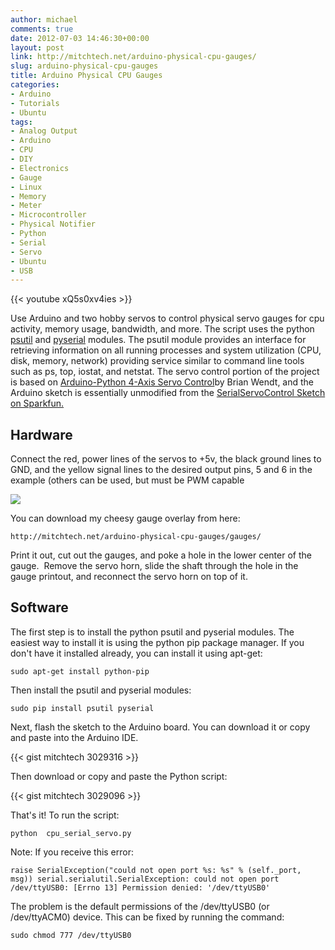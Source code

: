 ```yaml
---
author: michael
comments: true
date: 2012-07-03 14:46:30+00:00
layout: post
link: http://mitchtech.net/arduino-physical-cpu-gauges/
slug: arduino-physical-cpu-gauges
title: Arduino Physical CPU Gauges
categories:
- Arduino
- Tutorials
- Ubuntu
tags:
- Analog Output
- Arduino
- CPU
- DIY
- Electronics
- Gauge
- Linux
- Memory
- Meter
- Microcontroller
- Physical Notifier
- Python
- Serial
- Servo
- Ubuntu
- USB
---
```


{{< youtube xQ5s0xv4ies >}}

Use Arduino and two hobby servos to control physical servo gauges for cpu activity, memory usage, bandwidth, and more. The script uses the python [psutil](http://code.google.com/p/psutil/) and [pyserial](http://pyserial.sourceforge.net/) modules. The psutil module provides an interface for retrieving information on all running processes and system utilization (CPU, disk, memory, network) providing service similar to command line tools such as ps, top, iostat, and netstat. The servo control portion of the project is based on [Arduino-Python 4-Axis Servo Control](http://principialabs.com/arduino-python-4-axis-servo-control/)by Brian Wendt, and the Arduino sketch is essentially unmodified from the [SerialServoControl Sketch on Sparkfun.](http://www.sparkfun.com/tutorials/304)

## Hardware

Connect the red, power lines of the servos to +5v, the black ground lines to GND, and the yellow signal lines to the desired output pins, 5 and 6 in the example (others can be used, but must be PWM capable

[![](http://mitchtech.net/wp-content/uploads/2012/07/arduino_dual_servo.png)](http://mitchtech.net/arduino-physical-cpu-gauges/arduino_dual_servo/)

You can download my cheesy gauge overlay from here:

```
http://mitchtech.net/arduino-physical-cpu-gauges/gauges/
```

Print it out, cut out the gauges, and poke a hole in the lower center of the gauge.  Remove the servo horn, slide the shaft through the hole in the gauge printout, and reconnect the servo horn on top of it.

## Software

The first step is to install the python psutil and pyserial modules. The easiest way to install it is using the python pip package manager. If you don't have it installed already, you can install it using apt-get:

```
sudo apt-get install python-pip
```

Then install the psutil and pyserial modules:

```
sudo pip install psutil pyserial
```

Next, flash the sketch to the Arduino board. You can download it or copy and paste into the Arduino IDE.

{{< gist mitchtech 3029316 >}}

Then download or copy and paste the Python script:

{{< gist mitchtech 3029096 >}}

That's it! To run the script:

```
python  cpu_serial_servo.py
```

Note: If you receive this error:

```
raise SerialException("could not open port %s: %s" % (self._port, msg)) serial.serialutil.SerialException: could not open port /dev/ttyUSB0: [Errno 13] Permission denied: '/dev/ttyUSB0'
```

The problem is the default permissions of the /dev/ttyUSB0 (or /dev/ttyACM0) device. This can be fixed by running the command:

```
sudo chmod 777 /dev/ttyUSB0
```

